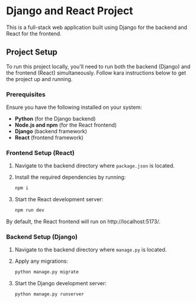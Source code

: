 # Django and React Project

This is a full-stack web application built using Django for the backend and React for the frontend.

## Project Setup

To run this project locally, you'll need to run both the backend (Django) and the frontend (React) simultaneously. Follow kara instructions below to get the project up and running.

### Prerequisites

Ensure you have the following installed on your system:
- **Python** (for the Django backend)
- **Node.js and npm** (for the React frontend)
- **Django** (backend framework)
- **React** (frontend framework)


### Frontend Setup (React)
1. Navigate to the backend directory where `package.json` is located.

2. Install the required dependencies by running:

   ```bash
   npm i

2. Start the React development server:

   ```bash
   npm run dev


By default, the React frontend will run on http://localhost:5173/.

### Backend Setup (Django)

1. Navigate to the backend directory where `manage.py` is located.
2. Apply any migrations:

   ```bash
   python manage.py migrate

3. Start the Django development server:

   ```bash
   python manage.py runserver




